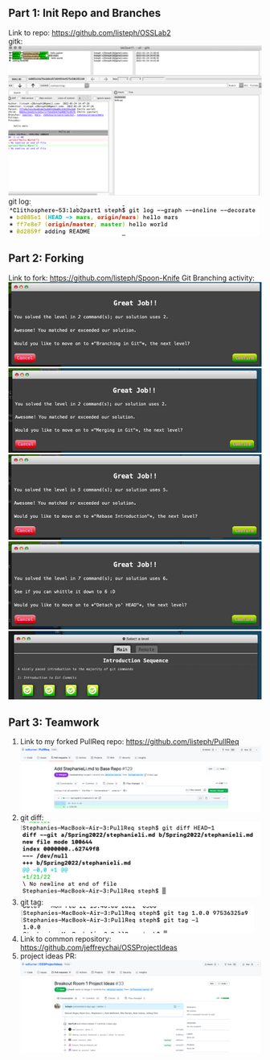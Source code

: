 ## Part 1: Init Repo and Branches
Link to repo: https://github.com/listeph/OSSLab2
<br />
gitk: ![](/labs/lab-02/images/gitk.png)
git log: ![](/labs/lab-02/images/gitLog.png)

## Part 2: Forking
Link to fork: https://github.com/listeph/Spoon-Knife
Git Branching activity:
![](/labs/lab-02/images/branch1.png)
![](/labs/lab-02/images/branch2.png)
![](/labs/lab-02/images/branch3.png)
![](/labs/lab-02/images/branch4.png)
![](/labs/lab-02/images/branchComplete.png)


## Part 3: Teamwork
1. Link to my forked PullReq repo: https://github.com/listeph/PullReq
![](/labs/lab-02/images/pullReq.png)
2. git diff: <br /> ![](/labs/lab-02/images/gitDiff.png)
3. git tag: <br /> ![](/labs/lab-02/images/gitTag.png)
4. Link to common repository: https://github.com/jeffreychai/OSSProjectIdeas
5. project ideas PR: ![](/labs/lab-02/images/projectIdeasPR.png)